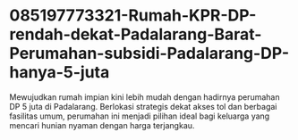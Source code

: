 # 085197773321-Rumah-KPR-DP-rendah-dekat-Padalarang-Barat-Perumahan-subsidi-Padalarang-DP-hanya-5-juta
Mewujudkan rumah impian kini lebih mudah dengan hadirnya perumahan DP 5 juta di Padalarang. Berlokasi strategis dekat akses tol dan berbagai fasilitas umum, perumahan ini menjadi pilihan ideal bagi keluarga yang mencari hunian nyaman dengan harga terjangkau.
